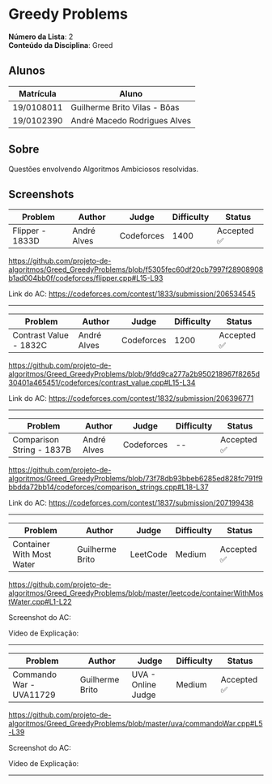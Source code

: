 # Greedy Problems

**Número da Lista**: 2<br>
**Conteúdo da Disciplina**: Greed<br>

## Alunos

| Matrícula  | Aluno                        |
| ---------- | ---------------------------- |
| 19/0108011 | Guilherme Brito Vilas - Bôas |
| 19/0102390 | André Macedo Rodrigues Alves |

## Sobre

Questões envolvendo Algoritmos Ambiciosos resolvidas.

## Screenshots

| Problem         | Author      | Judge      | Difficulty | Status      |
| --------------- | ----------- | ---------- | ---------- | ----------- |
| Flipper - 1833D | André Alves | Codeforces | 1400       | Accepted ✅ |

https://github.com/projeto-de-algoritmos/Greed_GreedyProblems/blob/f5305fec60df20cb7997f28908908b1ad004bb0f/codeforces/flipper.cpp#L15-L93

Link do AC: https://codeforces.com/contest/1833/submission/206534545

---

| Problem                | Author      | Judge      | Difficulty | Status      |
| ---------------------- | ----------- | ---------- | ---------- | ----------- |
| Contrast Value - 1832C | André Alves | Codeforces | 1200       | Accepted ✅ |

https://github.com/projeto-de-algoritmos/Greed_GreedyProblems/blob/9fdd9ca277a2b950218967f8265d30401a465451/codeforces/contrast_value.cpp#L15-L34

Link do AC: https://codeforces.com/contest/1832/submission/206396771

---

| Problem                   | Author      | Judge      | Difficulty | Status      |
| ------------------------- | ----------- | ---------- | ---------- | ----------- |
| Comparison String - 1837B | André Alves | Codeforces | --         | Accepted ✅ |

https://github.com/projeto-de-algoritmos/Greed_GreedyProblems/blob/73f78db93bbeb6285ed828fc791f9bbdda72bb14/codeforces/comparison_strings.cpp#L18-L37

Link do AC: https://codeforces.com/contest/1837/submission/207199438

---


| Problem                   | Author          | Judge      | Difficulty | Status      |
| ------------------------- | --------------- | ---------- | ---------- | ----------- |
| Container With Most Water | Guilherme Brito | LeetCode   | Medium     | Accepted ✅ |

https://github.com/projeto-de-algoritmos/Greed_GreedyProblems/blob/master/leetcode/containerWithMostWater.cpp#L1-L22

Screenshot do AC: 

Vídeo de Explicação:

---


| Problem                   | Author          | Judge               | Difficulty | Status         |
| ------------------------- | --------------- | ------------------- | ---------- | -------------- |
| Commando War - UVA11729   | Guilherme Brito | UVA - Online Judge  | Medium     | Accepted ✅    |

https://github.com/projeto-de-algoritmos/Greed_GreedyProblems/blob/master/uva/commandoWar.cpp#L5-L39

Screenshot do AC: 

Vídeo de Explicação: 

---
